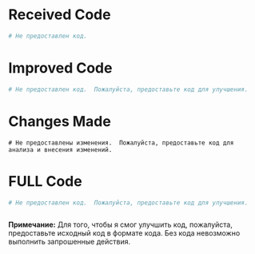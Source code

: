 # Received Code

```python
# Не предоставлен код.
```

# Improved Code

```python
# Не предоставлен код.  Пожалуйста, предоставьте код для улучшения.
```

# Changes Made

```
# Не предоставлены изменения.  Пожалуйста, предоставьте код для анализа и внесения изменений.
```

# FULL Code

```python
# Не предоставлен код.  Пожалуйста, предоставьте код для улучшения.
```
```
```
**Примечание:**  Для того, чтобы я смог улучшить код, пожалуйста, предоставьте исходный код в формате кода.  Без кода невозможно выполнить запрошенные действия.